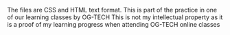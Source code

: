 The files are CSS and HTML text format. 
This is part of the practice in one of our learning classes by OG-TECH
This is not my intellectual property as it is a proof of my learning progress when attending OG-TECH online classes
